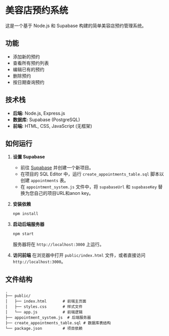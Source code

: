 # 美容店预约系统

这是一个基于 Node.js 和 Supabase 构建的简单美容店预约管理系统。

## 功能

- 添加新的预约
- 查看所有预约列表
- 编辑已有的预约
- 删除预约
- 按日期查询预约

## 技术栈

- **后端:** Node.js, Express.js
- **数据库:** Supabase (PostgreSQL)
- **前端:** HTML, CSS, JavaScript (无框架)

## 如何运行

1.  **设置 Supabase**
    - 前往 [Supabase](https://supabase.com/) 并创建一个新项目。
    - 在项目的 SQL Editor 中，运行 `create_appointments_table.sql` 脚本以创建 `appointments` 表。
    - 在 `appointment_system.js` 文件中，将 `supabaseUrl` 和 `supabaseKey` 替换为您自己的项目URL和anon key。

2.  **安装依赖**
    ```bash
    npm install
    ```

3.  **启动后端服务器**
    ```bash
    npm start
    ```
    服务器将在 `http://localhost:3000` 上运行。

4.  **访问前端**
    在浏览器中打开 `public/index.html` 文件，或者直接访问 `http://localhost:3000`。

## 文件结构

```
.
├── public/
│   ├── index.html       # 前端主页面
│   ├── styles.css       # 样式文件
│   └── app.js           # 前端逻辑
├── appointment_system.js  # 后端服务器
├── create_appointments_table.sql # 数据库表结构
└── package.json         # 项目依赖
``` 